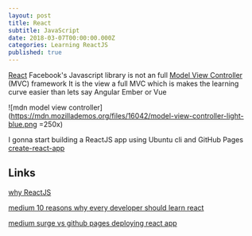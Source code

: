 ```yaml
---
layout: post
title: React
subtitle: JavaScript
date: 2018-03-07T00:00:00.000Z
categories: Learning ReactJS
published: true
---
```


[React](https://reactjs.org/) Facebook's Javascript library is not an full [Model View Controller](https://developer.mozilla.org/en-US/docs/Web/Apps/Fundamentals/Modern_web_app_architecture/MVC_architecture) (MVC) framework  It is the view a full MVC which is makes the learning curve easier than lets say Angular Ember or Vue

![mdn model view controller](https://mdn.mozillademos.org/files/16042/model-view-controller-light-blue.png =250x)

I gonna start building a ReactJS app using Ubuntu cli and GitHub Pages [create-react-app](https://thewhitefox.github.io/create-react-app/)

## Links

[why ReactJS](https://medium.freecodecamp.org/yes-react-is-taking-over-front-end-development-the-question-is-why-40837af8ab76 "why ReactJS title")

[medium 10 reasons why every developer should learn react](https://medium.com/@cassiozen/10-reasons-why-every-developer-should-learn-react-87fbfef2cb91)

[medium surge vs github pages deploying react app](https://medium.freecodecamp.org/surge-vs-github-pages-deploying-a-create-react-app-project-c0ecbf317089)
